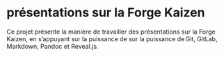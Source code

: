 # présentations sur la Forge Kaizen

Ce projet présente la manière de travailler des présentations sur la Forge Kaizen, en s’appuyant sur la puissance de sur la puissance de Git, GitLab, Markdown, Pandoc et Reveal.js.